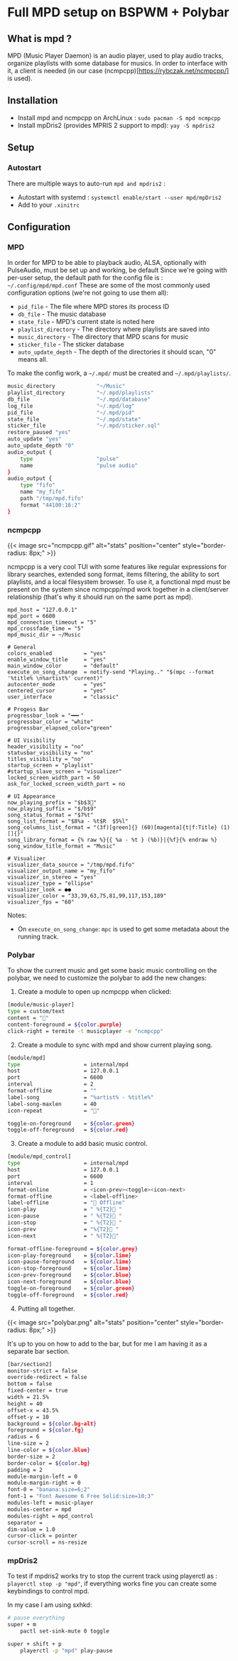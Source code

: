 # Full MPD setup on BSPWM + Polybar


## What is mpd ?
MPD (Music Player Daemon) is an audio player, used to play audio tracks, organize playlists with some database for musics. In order to interface with it, a client is needed (in our case (ncmpcpp)[https://rybczak.net/ncmpcpp/] is used).

## Installation
- Install mpd and ncmpcpp on ArchLinux : `sudo pacman -S mpd ncmpcpp`
- Install mpDris2 (provides MPRIS 2 support to mpd): `yay -S mpdris2`
## Setup
### Autostart
There are multiple ways to auto-run `mpd and mpdris2` :
- Autostart with systemd : `systemctl enable/start --user mpd/mpDris2`
- Add to your `.xinitrc`
## Configuration
### MPD
In order for MPD to be able to playback audio, ALSA, optionally with PulseAudio, must be set up and working, be default 
Since we're going with per-user setup, the default path for the config file is : `~/.config/mpd/mpd.conf`
These are some of the most commonly used configuration options (we're not going to use them all):

- `pid_file` - The file where MPD stores its process ID
- `db_file` - The music database
- `state_file` - MPD's current state is noted here
- `playlist_directory` - The directory where playlists are saved into
- `music_directory` - The directory that MPD scans for music
- `sticker_file` - The sticker database
- `auto_update_depth` - The depth of the directories it should scan, "0" means all.

To make the config work, a `~/.mpd/` must be created and `~/.mpd/playlists/`.

```bash
music_directory             "~/Music"
playlist_directory          "~/.mpd/playlists"
db_file                     "~/.mpd/database"
log_file                    "~/.mpd/log"
pid_file                    "~/.mpd/pid"
state_file                  "~/.mpd/state"
sticker_file                "~/.mpd/sticker.sql"
restore_paused "yes"
auto_update	"yes"
auto_update_depth "0"
audio_output {
    type                    "pulse"
    name                    "pulse audio"
}
audio_output { 
    type "fifo" 
    name "my_fifo" 
    path "/tmp/mpd.fifo" 
    format "44100:16:2" 
}
```
### ncmpcpp

{{< image src="ncmpcpp.gif" alt="stats" position="center" style="border-radius: 8px;" >}}

ncmpcpp is a very cool TUI with some features like regular expressions for library searches, extended song format, items filtering, the ability to sort playlists, and a local filesystem browser.
To use it, a functional mpd must be present on the system since ncmpcpp/mpd work together in a client/server relationship (that's why it should run on the same port as mpd).

```
mpd_host = "127.0.0.1"
mpd_port = 6600
mpd_connection_timeout = "5"  
mpd_crossfade_time = "5"
mpd_music_dir = ~/Music

# General
colors_enabled          = "yes"
enable_window_title     = "yes"
main_window_color       = "default"
execute_on_song_change  = notify-send "Playing.." "$(mpc --format '%title% \n%artist%' current)"
autocenter_mode         = "yes"
centered_cursor         = "yes"
user_interface          = "classic"

# Progess Bar
progressbar_look = "━━╸"
progressbar_color = "white"
progressbar_elapsed_color="green"

# UI Visibility
header_visibility = "no"
statusbar_visibility = "no"
titles_visibility = "no"
startup_screen = "playlist"
#startup_slave_screen = "visualizer"
locked_screen_width_part = 50
ask_for_locked_screen_width_part = no

# UI Appearance
now_playing_prefix = "$b$3"
now_playing_suffix = "$/b$9"
song_status_format = "$7%t"
song_list_format = "$8%a - %t$R  $5%l"
song_columns_list_format = "(3f)[green]{} (60)[magenta]{t|f:Title} (1)[]{}"
song_library_format = {% raw %}{{ %a - %t } (%b)}|{%f}{% endraw %}
song_window_title_format = "Music"

# Visualizer
visualizer_data_source = "/tmp/mpd.fifo"
visualizer_output_name = "my_fifo"
visualizer_in_stereo = "yes"
visualizer_type = "ellipse"
visualizer_look = ●●
visualizer_color = "33,39,63,75,81,99,117,153,189"
visualizer_fps = "60"
```

Notes: 
- On `execute_on_song_change`: `mpc` is used to get some metadata about the running track.

### Polybar

To show the current music and get some basic music controlling on the polybar, we need to customize the polybar to add the new changes:

1. Create a module to open up ncmpcpp when clicked:

```bash
[module/music-player]
type = custom/text
content = ""
content-foreground = ${color.purple}
click-right = termite -t musicplayer -e "ncmpcpp"
```

2. Create a module to sync with mpd and show current playing song.

```bash
[module/mpd]
type                    = internal/mpd
host                    = 127.0.0.1
port                    = 6600
interval                = 2
format-offline          = ""
label-song              = "%artist% - %title%"
label-song-maxlen       = 40
icon-repeat             = ""

toggle-on-foreground    = ${color.green}
toggle-off-foreground   = ${color.red}
```

3. Create a module to add basic music control.

```bash
[module/mpd_control]
type                    = internal/mpd
host                    = 127.0.0.1
port                    = 6600
interval                = 1
format-online           = <icon-prev><toggle><icon-next>
format-offline          = <label-offline>
label-offline           = "󰝛 Offline"
icon-play               = " %{T2} "
icon-pause              = " %{T2} "
icon-stop               = " %{T2} "
icon-prev               = "%{T2} "
icon-next               = " %{T2}"

format-offline-foreground = ${color.grey}
icon-play-foreground    = ${color.lime}
icon-pause-foreground   = ${color.lime}
icon-stop-foreground    = ${color.lime}
icon-prev-foreground    = ${color.blue}
icon-next-foreground    = ${color.blue}
toggle-on-foreground    = ${color.green}
toggle-off-foreground   = ${color.red}
```

4. Putting all together.

{{< image src="polybar.png" alt="stats" position="center" style="border-radius: 8px;" >}}

It's up to you on how to add to the bar, but for me I am having it as a separate bar section.
```bash
[bar/section2]
monitor-strict = false
override-redirect = false
bottom = false
fixed-center = true
width = 21.5%
height = 40
offset-x = 43.5%
offset-y = 10
background = ${color.bg-alt}
foreground = ${color.fg}
radius = 6
line-size = 2
line-color = ${color.blue}
border-size = 2
border-color = ${color.bg}
padding = 2
module-margin-left = 0
module-margin-right = 0
font-0 = "banana:size=6;2"
font-1 = "Font Awesome 6 Free Solid:size=10;3"
modules-left = music-player
modules-center = mpd
modules-right = mpd_control
separator =
dim-value = 1.0
cursor-click = pointer 
cursor-scroll = ns-resize
```

### mpDris2

To test if mpdris2 works try to stop the current track using playerctl as : `playerctl stop -p "mpd"`, if everything works fine you can create some keybindings to control mpd.

In my case I am using sxhkd:
```bash
# pause everything
super + m
    pactl set-sink-mute 0 toggle

super + shift + p
    playerctl -p "mpd" play-pause
```

